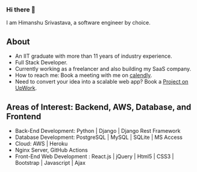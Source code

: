 ### Hi there 👋

I am Himanshu Srivastava, a software engineer by choice.

## About
- An IIT graduate with more than 11 years of industry experience.
- Full Stack Developer.
- Currently working as a freelancer and also building my SaaS company.
- How to reach me: Book a meeting with me on [calendly](https://calendly.com/himanshu-srivastava/30min).
- Need to convert your idea into a scalable web app? Book a [Project on UpWork](https://www.upwork.com/services/product/a-full-stack-web-application-hosted-on-aws-full-stack-developer-1522113902825410560).

## Areas of Interest: Backend, AWS, Database, and Frontend

- Back-End Development: Python | Django | Django Rest Framework
- Database Development: PostgreSQL | MySQL | SQLite | MS Access
- Cloud: AWS | Heroku
- Nginx Server, GitHub Actions
- Front-End Web Development : React.js | jQuery | Html5 | CSS3 | Bootstrap | Javascript | Ajax

<!--
**himansrivastava/himansrivastava** is a ✨ _special_ ✨ repository because its `README.md` (this file) appears on your GitHub profile.

Here are some ideas to get you started:

- 🔭 I’m currently working on ...
- 🌱 I’m currently learning ...
- 👯 I’m looking to collaborate on ...
- 🤔 I’m looking for help with ...
- 💬 Ask me about ...
- 📫 How to reach me: ...
- 😄 Pronouns: ...
- ⚡ Fun fact: ...
-->

